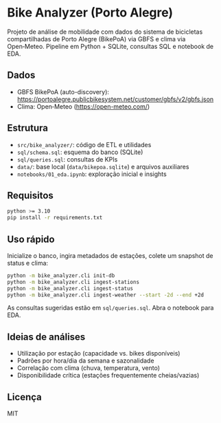 # Bike Analyzer (Porto Alegre)

Projeto de análise de mobilidade com dados do sistema de bicicletas compartilhadas de Porto Alegre (BikePoA) via GBFS e clima via Open‑Meteo. Pipeline em Python + SQLite, consultas SQL e notebook de EDA.

## Dados
- GBFS BikePoA (auto-discovery): https://portoalegre.publicbikesystem.net/customer/gbfs/v2/gbfs.json
- Clima: Open‑Meteo (https://open-meteo.com/)

## Estrutura
- `src/bike_analyzer/`: código de ETL e utilidades
- `sql/schema.sql`: esquema do banco (SQLite)
- `sql/queries.sql`: consultas de KPIs
- `data/`: base local (`data/bikepoa.sqlite`) e arquivos auxiliares
- `notebooks/01_eda.ipynb`: exploração inicial e insights

## Requisitos
```bash
python >= 3.10
pip install -r requirements.txt
```

## Uso rápido
Inicialize o banco, ingira metadados de estações, colete um snapshot de status e clima:
```bash
python -m bike_analyzer.cli init-db
python -m bike_analyzer.cli ingest-stations
python -m bike_analyzer.cli ingest-status
python -m bike_analyzer.cli ingest-weather --start -2d --end +2d
```
As consultas sugeridas estão em `sql/queries.sql`. Abra o notebook para EDA.

## Ideias de análises
- Utilização por estação (capacidade vs. bikes disponíveis)
- Padrões por hora/dia da semana e sazonalidade
- Correlação com clima (chuva, temperatura, vento)
- Disponibilidade crítica (estações frequentemente cheias/vazias)

## Licença
MIT